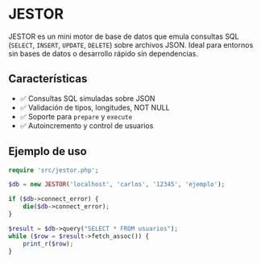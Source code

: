 # JESTOR

JESTOR es un mini motor de base de datos que emula consultas SQL (`SELECT`, `INSERT`, `UPDATE`, `DELETE`) sobre archivos JSON. Ideal para entornos sin bases de datos o desarrollo rápido sin dependencias.

## Características

- ✅ Consultas SQL simuladas sobre JSON
- ✅ Validación de tipos, longitudes, NOT NULL
- ✅ Soporte para `prepare` y `execute`
- ✅ Autoincremento y control de usuarios

## Ejemplo de uso

```php
require 'src/jestor.php';

$db = new JESTOR('localhost', 'carlos', '12345', 'ejemplo');

if ($db->connect_error) {
    die($db->connect_error);
}

$result = $db->query("SELECT * FROM usuarios");
while ($row = $result->fetch_assoc()) {
    print_r($row);
}
